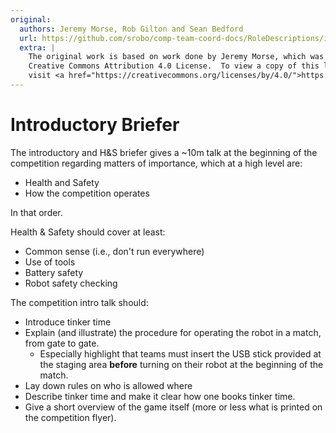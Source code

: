 ```yaml
---
original:
  authors: Jeremy Morse, Rob Gilton and Sean Bedford
  url: https://github.com/srobo/comp-team-coord-docs/RoleDescriptions/intro-briefer
  extra: |
    The original work is based on work done by Jeremy Morse, which was under the
    Creative Commons Attribution 4.0 License.  To view a copy of this license,
    visit <a href="https://creativecommons.org/licenses/by/4.0/">https://creativecommons.org/licenses/by/4.0/</a>.
---
```

# Introductory Briefer

The introductory and H&S briefer gives a ~10m talk at the beginning of the
competition regarding matters of importance, which at a high level are:

 * Health and Safety
 * How the competition operates

In that order.

Health & Safety should cover at least:

 * Common sense (i.e., don't run everywhere)
 * Use of tools
 * Battery safety
 * Robot safety checking

The competition intro talk should:

 * Introduce tinker time
 * Explain (and illustrate) the procedure for operating the robot in a match,
   from gate to gate.
   * Especially highlight that teams must insert the USB stick provided at the staging area  **before** turning on their robot at the beginning of the match.
 * Lay down rules on who is allowed where
 * Describe tinker time and make it clear how one books tinker time.
 * Give a short overview of the game itself (more or less what is printed on the competition flyer).
